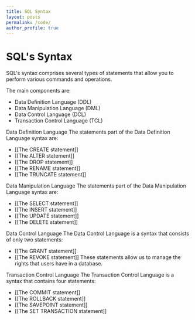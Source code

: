 ```yaml
---
title: SQL Syntax
layout: posts
permalink: /code/
author_profile: true
---
```

# SQL's Syntax
SQL's syntax comprises several types of statements that allow you to perform various commands and operations.

The main components are:
- Data Definition Language (DDL)
- Data Manipulation Language (DML)
- Data Control Language (DCL)
- Transaction Control Language (TCL)

Data Definition Language
The statements part of the Data Definition Language syntax are:
- [[The CREATE statement]]
- [[The ALTER statement]]
- [[The DROP statement]]
- [[The RENAME statement]]
- [[The TRUNCATE statement]]

Data Manipulation Language
The statements part of the Data Manipulation Language syntax are:
- [[The SELECT statement]]
- [[The INSERT statement]]
- [[The UPDATE statement]]
- [[The DELETE statement]]

Data Control Language
The Data Control Language is a syntax that consists of only two statements:
- [[The GRANT statement]]
- [[The REVOKE statement]]
These statements allow us to manage the rights that users have in a database.

Transaction Control Language
The Transaction Control Language is a syntax that contains four statements:
- [[The COMMIT statement]]
- [[The ROLLBACK statement]]
- [[The SAVEPOINT statement]]
- [[The SET TRANSACTION statement]]
